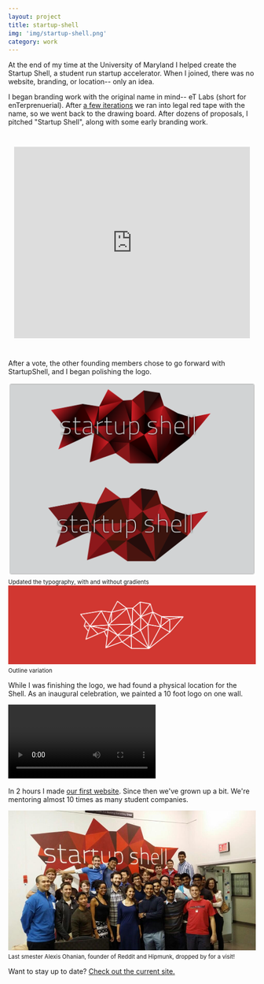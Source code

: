 ```yaml
---
layout: project
title: startup-shell
img: 'img/startup-shell.png'
category: work
---
```


At the end of my time at the University of Maryland  I helped create the Startup Shell, a student run startup accelerator. When I joined, there was no website, branding, or location-- only an idea.

I began branding work with the original name in mind-- eT Labs (short for enTerprenuerial). After <a href="https://docs.google.com/presentation/d/1RmTh6geSDsVRQNGmihfyA3RpGnV-qjA_qYKOl7Wj2aw/edit?usp=sharing">a few iterations</a> we ran into legal red tape with the name, so we went back to the drawing board. After dozens of proposals, I pitched "Startup Shell", along with some early branding work.

<iframe src="https://docs.google.com/presentation/d/1tzd0jjs1phKtQhE5_uO94_GbJbFV6T5ytoLuoJj13Xg/embed?start=false&loop=false&delayms=3000" frameborder="0" width="480" height="389" allowfullscreen="true" mozallowfullscreen="true" webkitallowfullscreen="true"style="margin: 3em auto; display: block "></iframe>

After a vote, the other founding members chose to go forward with StartupShell, and I began polishing the logo.

<img src="/img/startupshellcompare.png">
<small>Updated the typography, with and without gradients</small>

<img src="/img/startup-shell.png">
<small>Outline variation</small>

While I was finishing the logo, we had found a physical location for the Shell. As an inaugural celebration, we painted a 10 foot logo on one wall.



<video controls class="l-center space">
  <source src="/assets/paintTheShell.mp4" 
          type='video/mp4;codecs="avc1.42E01E, mp4a.40.2"'/>
</video>

In 2 hours I made <a href="http://dvncan.com/mocks/startupshell/">our first website</a>. Since then we've grown up a bit. We're mentoring almost 10 times as many student companies. 

<img src="/img/shell.jpg" />
<small>Last smester Alexis Ohanian, founder of Reddit and Hipmunk, dropped by for a visit!</small>


Want to stay up to date? <a href="http://startupshell.org">Check out the current site.</a>
